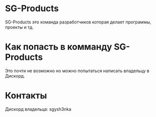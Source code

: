 # SG-Products
SG-Products это команда разработчиков которая делает программы, проекты и тд.


# Как попасть в комманду SG-Products
Это почти не возможно но можно попытаться написать владельцу в Дискорд.


# Контакты
Дискорд владельца: sgysh3nka
